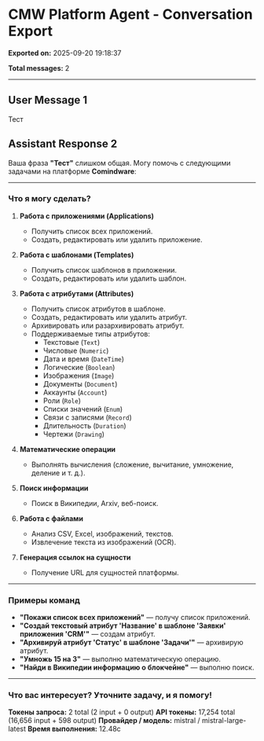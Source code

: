 # CMW Platform Agent - Conversation Export

**Exported on:** 2025-09-20 19:18:37

**Total messages:** 2

---

## User Message 1

Тест

## Assistant Response 2

Ваша фраза **"Тест"** слишком общая. Могу помочь с следующими задачами на платформе **Comindware**:

---

### **Что я могу сделать?**
1. **Работа с приложениями (Applications)**
   - Получить список всех приложений.
   - Создать, редактировать или удалить приложение.

2. **Работа с шаблонами (Templates)**
   - Получить список шаблонов в приложении.
   - Создать, редактировать или удалить шаблон.

3. **Работа с атрибутами (Attributes)**
   - Получить список атрибутов в шаблоне.
   - Создать, редактировать или удалить атрибут.
   - Архивировать или разархивировать атрибут.
   - Поддерживаемые типы атрибутов:
     - Текстовые (`Text`)
     - Числовые (`Numeric`)
     - Дата и время (`DateTime`)
     - Логические (`Boolean`)
     - Изображения (`Image`)
     - Документы (`Document`)
     - Аккаунты (`Account`)
     - Роли (`Role`)
     - Списки значений (`Enum`)
     - Связи с записями (`Record`)
     - Длительность (`Duration`)
     - Чертежи (`Drawing`)

4. **Математические операции**
   - Выполнять вычисления (сложение, вычитание, умножение, деление и т. д.).

5. **Поиск информации**
   - Поиск в Википедии, Arxiv, веб-поиск.

6. **Работа с файлами**
   - Анализ CSV, Excel, изображений, текстов.
   - Извлечение текста из изображений (OCR).

7. **Генерация ссылок на сущности**
   - Получение URL для сущностей платформы.

---

### **Примеры команд**
- **"Покажи список всех приложений"** — получу список приложений.
- **"Создай текстовый атрибут 'Название' в шаблоне 'Заявки' приложения 'CRM'"** — создам атрибут.
- **"Архивируй атрибут 'Статус' в шаблоне 'Задачи'"** — архивирую атрибут.
- **"Умножь 15 на 3"** — выполню математическую операцию.
- **"Найди в Википедии информацию о блокчейне"** — выполню поиск.

---

### **Что вас интересует?** Уточните задачу, и я помогу!

**Токены запроса:** 2 total (2 input + 0 output)
**API токены:** 17,254 total (16,656 input + 598 output)
**Провайдер / модель:** mistral / mistral-large-latest
**Время выполнения:** 12.48с

